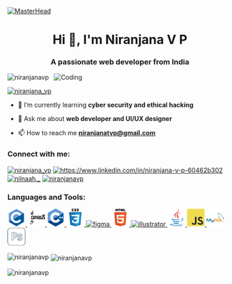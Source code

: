 [![MasterHead](images/uiux.gif)](images/uiux.gif)
<h1 style="text-align:center;">Hi 👋, I'm Niranjana V P</h1>
<h3 style="text-align:center;">A passionate web developer from India</h3>
<img style="float:right;" alt="Coding" width="400" src="">



<p align="left"> <img src="https://komarev.com/ghpvc/?username=niranjanavp&label=Profile%20views&color=0e75b6&style=flat" alt="niranjanavp" /> </p>

<p align="left"> <a href="https://twitter.com/niranjana_vp" target="blank"><img src="https://img.shields.io/twitter/follow/niranjana_vp?logo=twitter&style=for-the-badge" alt="niranjana_vp" /></a> </p>

- 🌱 I’m currently learning **cyber security and ethical hacking**

- 💬 Ask me about **web developer and UI/UX designer**

- 📫 How to reach me **niranjanatvp@gmail.com**


<h3 align="left">Connect with me:</h3>
<p align="left">
<a href="https://twitter.com/niranjana_vp" target="blank"><img align="center" src="https://raw.githubusercontent.com/rahuldkjain/github-profile-readme-generator/master/src/images/icons/Social/twitter.svg" alt="niranjana_vp" height="30" width="40" /></a>
<a href="https://linkedin.com/in/https://www.linkedin.com/in/niranjana-v-p-60462b302" target="blank"><img align="center" src="https://raw.githubusercontent.com/rahuldkjain/github-profile-readme-generator/master/src/images/icons/Social/linked-in-alt.svg" alt="https://www.linkedin.com/in/niranjana-v-p-60462b302" height="30" width="40" /></a>
<a href="https://instagram.com/nilnaah._" target="blank"><img align="center" src="https://raw.githubusercontent.com/rahuldkjain/github-profile-readme-generator/master/src/images/icons/Social/instagram.svg" alt="nilnaah._" height="30" width="40" /></a>
<a href="https://discord.gg/niranjanavp" target="blank"><img align="center" src="https://raw.githubusercontent.com/rahuldkjain/github-profile-readme-generator/master/src/images/icons/Social/discord.svg" alt="niranjanavp" height="30" width="40" /></a>
</p>

<h3 align="left">Languages and Tools:</h3>
<p align="left"> <a href="https://www.cprogramming.com/" target="_blank" rel="noreferrer"> <img src="https://raw.githubusercontent.com/devicons/devicon/master/icons/c/c-original.svg" alt="c" width="40" height="40"/> </a> <a href="https://canvasjs.com" target="_blank" rel="noreferrer"> <img src="https://raw.githubusercontent.com/Hardik0307/Hardik0307/master/assets/canvasjs-charts.svg" alt="canvasjs" width="40" height="40"/> </a> <a href="https://www.w3schools.com/cpp/" target="_blank" rel="noreferrer"> <img src="https://raw.githubusercontent.com/devicons/devicon/master/icons/cplusplus/cplusplus-original.svg" alt="cplusplus" width="40" height="40"/> </a> <a href="https://www.w3schools.com/css/" target="_blank" rel="noreferrer"> <img src="https://raw.githubusercontent.com/devicons/devicon/master/icons/css3/css3-original-wordmark.svg" alt="css3" width="40" height="40"/> </a> <a href="https://www.figma.com/" target="_blank" rel="noreferrer"> <img src="https://www.vectorlogo.zone/logos/figma/figma-icon.svg" alt="figma" width="40" height="40"/> </a> <a href="https://www.w3.org/html/" target="_blank" rel="noreferrer"> <img src="https://raw.githubusercontent.com/devicons/devicon/master/icons/html5/html5-original-wordmark.svg" alt="html5" width="40" height="40"/> </a> <a href="https://www.adobe.com/in/products/illustrator.html" target="_blank" rel="noreferrer"> <img src="https://www.vectorlogo.zone/logos/adobe_illustrator/adobe_illustrator-icon.svg" alt="illustrator" width="40" height="40"/> </a> <a href="https://www.java.com" target="_blank" rel="noreferrer"> <img src="https://raw.githubusercontent.com/devicons/devicon/master/icons/java/java-original.svg" alt="java" width="40" height="40"/> </a> <a href="https://developer.mozilla.org/en-US/docs/Web/JavaScript" target="_blank" rel="noreferrer"> <img src="https://raw.githubusercontent.com/devicons/devicon/master/icons/javascript/javascript-original.svg" alt="javascript" width="40" height="40"/> </a> <a href="https://www.mysql.com/" target="_blank" rel="noreferrer"> <img src="https://raw.githubusercontent.com/devicons/devicon/master/icons/mysql/mysql-original-wordmark.svg" alt="mysql" width="40" height="40"/> </a> <a href="https://www.photoshop.com/en" target="_blank" rel="noreferrer"> <img src="https://raw.githubusercontent.com/devicons/devicon/master/icons/photoshop/photoshop-line.svg" alt="photoshop" width="40" height="40"/> </a> </p>

<p><img align="left" src="https://github-readme-stats.vercel.app/api/top-langs?username=niranjanavp&show_icons=true&locale=en&layout=compact" alt="niranjanavp" /></p>

<p>&nbsp;<img align="center" src="https://github-readme-stats.vercel.app/api?username=niranjanavp&show_icons=true&locale=en" alt="niranjanavp" /></p>

<p><img align="center" src="https://github-readme-streak-stats.herokuapp.com/?user=niranjanavp&" alt="niranjanavp" /></p>

